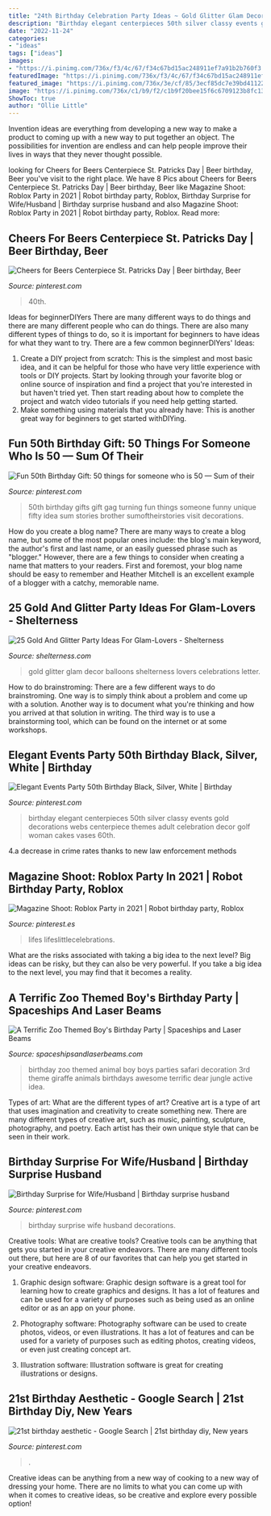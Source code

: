 ```yaml
---
title: "24th Birthday Celebration Party Ideas ~ Gold Glitter Glam Decor Balloons Shelterness Lovers Celebrations Letter"
description: "Birthday elegant centerpieces 50th silver classy events gold decorations webs centerpiece themes adult celebration decor golf woman cakes vases 60th"
date: "2022-11-24"
categories:
- "ideas"
tags: ["ideas"]
images:
- "https://i.pinimg.com/736x/f3/4c/67/f34c67bd15ac248911ef7a91b2b760f3.jpg"
featuredImage: "https://i.pinimg.com/736x/f3/4c/67/f34c67bd15ac248911ef7a91b2b760f3.jpg"
featured_image: "https://i.pinimg.com/736x/3e/cf/85/3ecf85dc7e39bd411228879c45313050.jpg"
image: "https://i.pinimg.com/736x/c1/b9/f2/c1b9f20bee15f6c6709123b8fc13067a.jpg"
ShowToc: true
author: "Ollie Little"
---
```



Invention ideas are everything from developing a new way to make a product to coming up with a new way to put together an object. The possibilities for invention are endless and can help people improve their lives in ways that they never thought possible.

	

		
looking for Cheers for Beers Centerpiece St. Patricks Day | Beer birthday, Beer you've visit to the right place. We have 8 Pics about Cheers for Beers Centerpiece St. Patricks Day | Beer birthday, Beer like Magazine Shoot: Roblox Party in 2021 | Robot birthday party, Roblox, Birthday Surprise for Wife/Husband | Birthday surprise husband and also Magazine Shoot: Roblox Party in 2021 | Robot birthday party, Roblox. Read more:
		
    
## Cheers For Beers Centerpiece St. Patricks Day | Beer Birthday, Beer

<img loading=lazy src="https://i.pinimg.com/736x/f3/4c/67/f34c67bd15ac248911ef7a91b2b760f3.jpg" onerror="this.onerror=null;this.src='https://tse3.mm.bing.net/th?id=OIP.D75buEjYsxsY0UnwUUa59wHaJ3&amp;pid=15.1';" alt="Cheers for Beers Centerpiece St. Patricks Day | Beer birthday, Beer">

_Source: pinterest.com_

>40th. 

	

Ideas for beginnerDIYers
There are many different ways to do things and there are many different people who can do things. There are also many different types of things to do, so it is important for beginners to have ideas for what they want to try. There are a few common beginnerDIYers' Ideas: 
1. Create a DIY project from scratch: This is the simplest and most basic idea, and it can be helpful for those who have very little experience with tools or DIY projects. Start by looking through your favorite blog or online source of inspiration and find a project that you're interested in but haven't tried yet. Then start reading about how to complete the project and watch video tutorials if you need help getting started. 
2. Make something using materials that you already have: This is another great way for beginners to get started withDIYing.

    
## Fun 50th Birthday Gift: 50 Things For Someone Who Is 50 — Sum Of Their

<img loading=lazy src="https://i.pinimg.com/736x/c1/b9/f2/c1b9f20bee15f6c6709123b8fc13067a.jpg" onerror="this.onerror=null;this.src='https://tse2.mm.bing.net/th?id=OIP.hYcnx8vI-rS-QooPo7ngPwHaLH&amp;pid=15.1';" alt="Fun 50th Birthday Gift: 50 things for someone who is 50 — Sum of their">

_Source: pinterest.com_

>50th birthday gifts gift gag turning fun things someone funny unique fifty idea sum stories brother sumoftheirstories visit decorations. 

	

How do you create a blog name?
There are many ways to create a blog name, but some of the most popular ones include: the blog's main keyword, the author's first and last name, or an easily guessed phrase such as "blogger." However, there are a few things to consider when creating a name that matters to your readers. First and foremost, your blog name should be easy to remember and Heather Mitchell is an excellent example of a blogger with a catchy, memorable name.

    
## 25 Gold And Glitter Party Ideas For Glam-Lovers - Shelterness

<img loading=lazy src="https://i.shelterness.com/2016/10/16-gold-glitter-party-decor.jpg" onerror="this.onerror=null;this.src='https://tse4.mm.bing.net/th?id=OIP.DIuVJTarVL6A9rB2u6HjtgHaLJ&amp;pid=15.1';" alt="25 Gold And Glitter Party Ideas For Glam-Lovers - Shelterness">

_Source: shelterness.com_

>gold glitter glam decor balloons shelterness lovers celebrations letter. 

	

How to do brainstroming:
There are a few different ways to do brainstroming. One way is to simply think about a problem and come up with a solution. Another way is to document what you're thinking and how you arrived at that solution in writing. The third way is to use a brainstorming tool, which can be found on the internet or at some workshops.

    
## Elegant Events Party 50th Birthday Black, Silver, White | Birthday

<img loading=lazy src="https://i.pinimg.com/736x/3a/d0/e5/3ad0e507a9cd5443436071f93aa11369--golf-party-th-birthday-party.jpg" onerror="this.onerror=null;this.src='https://tse3.mm.bing.net/th?id=OIP.Rm842dlQMQe6-T7GaeGOfwHaJ4&amp;pid=15.1';" alt="Elegant Events Party 50th Birthday Black, Silver, White | Birthday">

_Source: pinterest.com_

>birthday elegant centerpieces 50th silver classy events gold decorations webs centerpiece themes adult celebration decor golf woman cakes vases 60th. 

	

4.a decrease in crime rates thanks to new law enforcement methods

    
## Magazine Shoot: Roblox Party In 2021 | Robot Birthday Party, Roblox

<img loading=lazy src="https://i.pinimg.com/736x/71/1f/52/711f52f64bf7b738d9d24bbf49157352.jpg" onerror="this.onerror=null;this.src='https://tse3.mm.bing.net/th?id=OIP.pLfVdhNM9gTDfQ-uIBmMtAHaKX&amp;pid=15.1';" alt="Magazine Shoot: Roblox Party in 2021 | Robot birthday party, Roblox">

_Source: pinterest.es_

>lifes lifeslittlecelebrations. 

	

What are the risks associated with taking a big idea to the next level?
Big ideas can be risky, but they can also be very powerful. If you take a big idea to the next level, you may find that it becomes a reality.

    
## A Terrific Zoo Themed Boy&#039;s Birthday Party | Spaceships And Laser Beams

<img loading=lazy src="http://spaceshipsandlaserbeams.com/wp-content/uploads/2015/09/zoo-themed-birthday-party-ideas.jpg" onerror="this.onerror=null;this.src='https://tse3.mm.bing.net/th?id=OIP.YhawtnhbN2nDdQTBzZop0QHaLH&amp;pid=15.1';" alt="A Terrific Zoo Themed Boy&#039;s Birthday Party | Spaceships and Laser Beams">

_Source: spaceshipsandlaserbeams.com_

>birthday zoo themed animal boy boys parties safari decoration 3rd theme giraffe animals birthdays awesome terrific dear jungle active idea. 

	

Types of art: What are the different types of art?
Creative art is a type of art that uses imagination and creativity to create something new. There are many different types of creative art, such as music, painting, sculpture, photography, and poetry. Each artist has their own unique style that can be seen in their work.

    
## Birthday Surprise For Wife/Husband | Birthday Surprise Husband

<img loading=lazy src="https://i.pinimg.com/736x/bd/28/f5/bd28f595a22c0e81686b54e74b2022a9.jpg" onerror="this.onerror=null;this.src='https://tse2.mm.bing.net/th?id=OIP.Yl-5TXeW9NE3_vHg5gw0ugHaJ3&amp;pid=15.1';" alt="Birthday Surprise for Wife/Husband | Birthday surprise husband">

_Source: pinterest.com_

>birthday surprise wife husband decorations. 

	

Creative tools: What are creative tools?
Creative tools can be anything that gets you started in your creative endeavors. There are many different tools out there, but here are 8 of our favorites that can help you get started in your creative endeavors. 
1. Graphic design software: Graphic design software is a great tool for learning how to create graphics and designs. It has a lot of features and can be used for a variety of purposes such as being used as an online editor or as an app on your phone.

2. Photography software: Photography software can be used to create photos, videos, or even illustrations. It has a lot of features and can be used for a variety of purposes such as editing photos, creating videos, or even just creating concept art.

3. Illustration software: Illustration software is great for creating illustrations or designs.

    
## 21st Birthday Aesthetic - Google Search | 21st Birthday Diy, New Years

<img loading=lazy src="https://i.pinimg.com/736x/3e/cf/85/3ecf85dc7e39bd411228879c45313050.jpg" onerror="this.onerror=null;this.src='https://tse3.mm.bing.net/th?id=OIP.8tuTPJ0QAcnfaIo7xf-QWgHaLH&amp;pid=15.1';" alt="21st birthday aesthetic - Google Search | 21st birthday diy, New years">

_Source: pinterest.com_

>. 

	

Creative ideas can be anything from a new way of cooking to a new way of dressing your home. There are no limits to what you can come up with when it comes to creative ideas, so be creative and explore every possible option!

